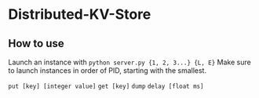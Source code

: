 # Distributed-KV-Store

## How to use
Launch an instance with `python server.py {1, 2, 3...} {L, E}`
Make sure to launch instances in order of PID, starting with the smallest.

`put [key] [integer value]`
`get [key]`
`dump`
`delay [float ms]`
